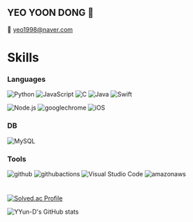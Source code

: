 ## YEO YOON DONG 👋

📧 yeo1998@naver.com
# Skills

### Languages
![Python](https://img.shields.io/badge/Python-3776AB.svg?&style=for-the-badge&logo=Python&logoColor=white)
![JavaScript](https://img.shields.io/badge/JavaScript-F7DF1E.svg?&style=for-the-badge&logo=JavaScript&logoColor=white)
![C](https://img.shields.io/badge/C-A8B9CC.svg?&style=for-the-badge&logo=C&logoColor=white)
![Java](https://img.shields.io/badge/Java-007396.svg?&style=for-the-badge&logo=Java&logoColor=white)
![Swift](https://img.shields.io/badge/Swift-F05138.svg?&style=for-the-badge&logo=Swift&logoColor=white)

![Node.js](https://img.shields.io/badge/Node.js-339933.svg?&style=for-the-badge&logo=Node.js&logoColor=white)
![googlechrome](https://img.shields.io/badge/chrome%20extension-4285F4.svg?&style=for-the-badge&logo=googlechrome&logoColor=white)
![iOS](https://img.shields.io/badge/iOS-000000.svg?&style=for-the-badge&logo=iOS&logoColor=white)

### DB
![MySQL](https://img.shields.io/badge/MySQL-4479A1.svg?&style=for-the-badge&logo=MySQL&logoColor=white)

### Tools
![github](https://img.shields.io/badge/github-181717.svg?&style=for-the-badge&logo=github&logoColor=white)
![githubactions](https://img.shields.io/badge/github%20actions-2088FF.svg?&style=for-the-badge&logo=githubactions&logoColor=white)
![Visual Studio Code](https://img.shields.io/badge/Visual%20Studio%20Code-007ACC.svg?&style=for-the-badge&logo=Visual%20Studio%20Code&logoColor=white)
![amazonaws](https://img.shields.io/badge/aws-232F3E.svg?&style=for-the-badge&logo=amazonaws&logoColor=white)

#
[![Solved.ac Profile](http://mazassumnida.wtf/api/v2/generate_badge?boj=yund)](https://solved.ac/yund/)

![YYun-D's GitHub stats](https://github-readme-stats.vercel.app/api?username=YYun-D&show_icons=true&theme=radical)

<!--
**YYun-D/YYun-D** is a ✨ _special_ ✨ repository because its `README.md` (this file) appears on your GitHub profile.

Here are some ideas to get you started:

- 🔭 I’m currently working on ...
- 🌱 I’m currently learning ...
- 👯 I’m looking to collaborate on ...
- 🤔 I’m looking for help with ...
- 💬 Ask me about ...
- 📫 How to reach me: ...
- 😄 Pronouns: ...
- ⚡ Fun fact: ...
-->
